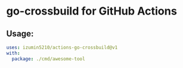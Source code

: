 # go-crossbuild for GitHub Actions

## Usage:

```yaml
uses: izumin5210/actions-go-crossbuild@v1
with:
  package: ./cmd/awesome-tool
```
